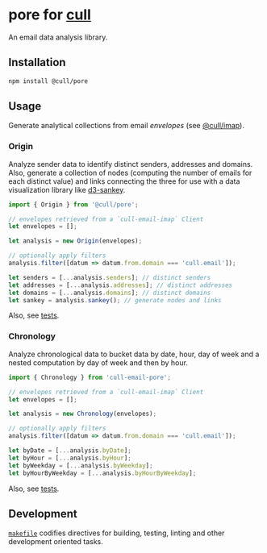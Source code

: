 # pore for [cull](https://cull.email)

An email data analysis library.

## Installation

```sh
npm install @cull/pore
```

## Usage

Generate analytical collections from email _envelopes_ (see [@cull/imap](https://github.com/cull-email/imap)).

### Origin

Analyze sender data to identify distinct senders, addresses and domains. Also, generate a collection of nodes (computing the number of emails for each distinct value) and links connecting the three for use with a data visualization library like [d3-sankey](https://github.com/d3/d3-sankey).

```js
import { Origin } from '@cull/pore';

// envelopes retrieved from a `cull-email-imap` Client
let envelopes = [];

let analysis = new Origin(envelopes);

// optionally apply filters
analysis.filter([datum => datum.from.domain === 'cull.email']);

let senders = [...analysis.senders]; // distinct senders
let addresses = [...analysis.addresses]; // distinct addresses
let domains = [...analysis.domains]; // distinct domains
let sankey = analysis.sankey(); // generate nodes and links
```

Also, see [tests](https://github.com/cull-email/pore/blob/master/test/origin.spec.ts).

### Chronology

Analyze chronological data to bucket data by date, hour, day of week and a nested computation by day of week and then by hour.

```js
import { Chronology } from 'cull-email-pore';

// envelopes retrieved from a `cull-email-imap` Client
let envelopes = [];

let analysis = new Chronology(envelopes);

// optionally apply filters
analysis.filter([datum => datum.from.domain === 'cull.email']);

let byDate = [...analysis.byDate];
let byHour = [...analysis.byHour];
let byWeekday = [...analysis.byWeekday];
let byHourByWeekday = [...analysis.byHourByWeekday];
```

Also, see [tests](https://github.com/cull-email/pore/blob/master/test/chronology.spec.ts).

## Development

[`makefile`](https://github.com/cull-email/pore/blob/master/makefile) codifies directives for building, testing, linting and other development oriented tasks.